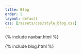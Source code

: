 ```yaml
---
title: Blog
order: 5
layout: default
css: [/assets/css/style_blog.css]
---
```


{% include navbar.html %}
<div class="spacer-small"></div>
{% include blog.html %}

